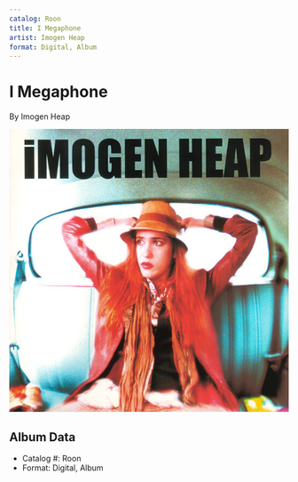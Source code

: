 ```yaml
---
catalog: Roon
title: I Megaphone
artist: Imogen Heap
format: Digital, Album
---
```


# I Megaphone

By Imogen Heap

![](../../assets/albumcovers/Imogen_Heap-I_Megaphone.png)

## Album Data

- Catalog #: Roon
- Format: Digital, Album

